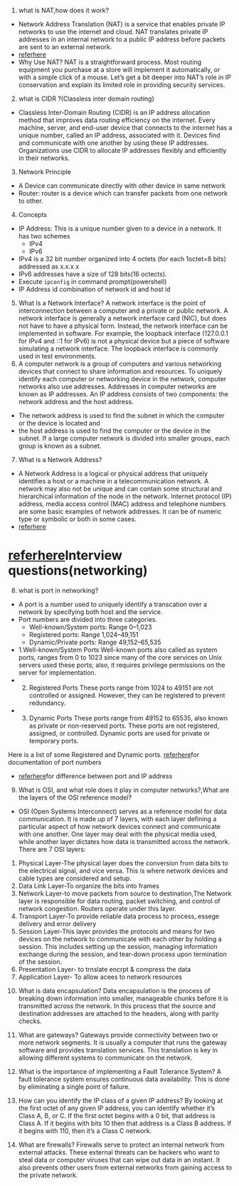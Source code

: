 1. what is NAT,how does it work?
* Network Address Translation (NAT) is a service that enables private IP networks to use the internet and cloud. NAT translates private IP addresses in an internal network to a public IP address before packets are sent to an external network.
* [referhere](https://www.comptia.org/content/guides/what-is-network-address-translation)
* Why Use NAT?
NAT is a straightforward process. Most routing equipment you purchase at a store will implement it automatically, or with a simple click of a mouse. Let’s get a bit deeper into NAT’s role in IP conservation and explain its limited role in providing security services.

2. what is CIDR ?(Classless inter domain routing)
* Classless Inter-Domain Routing (CIDR) is an IP address allocation method that improves data routing efficiency on the internet. Every machine, server, and end-user device that connects to the internet has a unique number, called an IP address, associated with it. Devices find and communicate with one another by using these IP addresses. Organizations use CIDR to allocate IP addresses flexibly and efficiently in their networks. 

3. Network Principle
* A Device can communicate directly with other device in same network
* Router: router is a device which can transfer packets from one network to other.

4. Concepts
* IP Address: This is a unique number given to a device in a network. It has two schemes
     * IPv4
     * IPv6
* IPv4 is a 32 bit number organized into 4 octets (for each 1octet=8 bits) addressed as x.x.x.x
* IPv6 addresses have a size of 128 bits(16 octects).
* Execute ``ipconfig`` in command prompt(powershell)
* IP Address id combination of network id and host id

5. What Is a Network Interface?
A network interface is the point of interconnection between a computer and a private or public network. A network interface is generally a network interface card (NIC), but does not have to have a physical form. Instead, the network interface can be implemented in software. For example, the loopback interface (127.0.0.1 for IPv4 and ::1 for IPv6) is not a physical device but a piece of software simulating a network interface. The loopback interface is commonly used in test environments.
6. A computer network is a group of computers and various networking devices that connect to share information and resources. To uniquely identify each computer or networking device in the network, computer networks also use addresses. Addresses in computer networks are known as IP addresses. An IP address consists of two components: the network address and the host address. 
* The network address is used to find the subnet in which the computer or the device is located and 
* the host address is used to find the computer or the device in the subnet. If a large computer network is divided into smaller groups, each group is known as a subnet.
7. What is a Network Address?
* A Network Address is a logical or physical address that uniquely identifies a host or a machine in a telecommunication network. A network may also not be unique and can contain some structural and hierarchical information of the node in the network. Internet protocol (IP) address, media access control (MAC) address and telephone numbers are some basic examples of network addresses. It can be of numeric type or symbolic or both in some cases.
* [referhere](https://www.geeksforgeeks.org/what-is-a-network-address/)
# [referhere](https://www.guru99.com/networking-interview-questions.html)Interview questions(networking)

8. what is port in networking?
* A port is a number used to uniquely identify a transcation over a network by specifying both host and the service. 
* Port numbers are divided into three categories.
     * Well-known/System ports: Range 0–1,023
     * Registered ports: Range 1,024–49,151
     * Dynamic/Private ports: Range 49,152–65,535
* 1.Well-known/System Ports
Well-known ports also called as system ports, ranges from 0 to 1023 since many of the core services on Unix servers used these ports; also, it requires privilege permissions on the server for implementation.
* 2. Registered Ports
These ports range from 1024 to 49151 are not controlled or assigned. However, they can be registered to prevent redundancy.
* 3. Dynamic Ports
These ports range from 49152 to 65535, also known as private or non-reserved ports. These ports are not registered, assigned, or controlled. Dynamic ports are used for private or temporary ports.

Here is a list of some Registered and Dynamic ports. 
[referhere](https://www.educba.com/networking-ports/)for documentation of port numbers
* [referhere](https://www.geeksforgeeks.org/difference-between-ip-address-and-port-number/)for difference between port and IP address 

9. What is OSI, and what role does it play in computer networks?,What are the layers of the OSI reference model?
* OSI (Open Systems Interconnect) serves as a reference model for data communication. It is made up of 7 layers, with each layer defining a particular aspect of how network devices connect and communicate with one another. One layer may deal with the physical media used, while another layer dictates how data is transmitted across the network.
There are 7 OSI layers: 
1) Physical Layer-The physical layer does the conversion from data bits to the electrical signal, and vice versa. This is where network devices and cable types are considered and setup.
2) Data Link Layer-To organize the bits into frames 
3) Network Layer-to move packets from source to destination,The Network layer is responsible for data routing, packet switching, and control of network congestion. Routers operate under this layer.
4) Transport Layer-To provide reliable data process to process,.essege delivery and error delivery 
5) Session Layer-This layer provides the protocols and means for two devices on the network to communicate with each other by holding a session. This includes setting up the session, managing information exchange during the session, and tear-down process upon termination of the session.
6) Presentation Layer- to trnslate encrpt & compress the data 
7) Application Layer- To allow acees to network resources

 
10.  What is data encapsulation?
Data encapsulation is the process of breaking down information into smaller, manageable chunks before it is transmitted across the network. In this process that the source and destination addresses are attached to the headers, along with parity checks.

11.  What are gateways?
Gateways provide connectivity between two or more network segments. It is usually a computer that runs the gateway software and provides translation services. This translation is key in allowing different systems to communicate on the network.

12. What is the importance of implementing a Fault Tolerance System?
A fault tolerance system ensures continuous data availability. This is done by eliminating a single point of failure.


13.  How can you identify the IP class of a given IP address?
By looking at the first octet of any given IP address, you can identify whether it’s Class A, B, or C. If the first octet begins with a 0 bit, that address is Class A. If it begins with bits 10 then that address is a Class B address. If it begins with 110, then it’s a Class C network.

14.  What are firewalls?
Firewalls serve to protect an internal network from external attacks. These external threats can be hackers who want to steal data or computer viruses that can wipe out data in an instant. It also prevents other users from external networks from gaining access to the private network.

